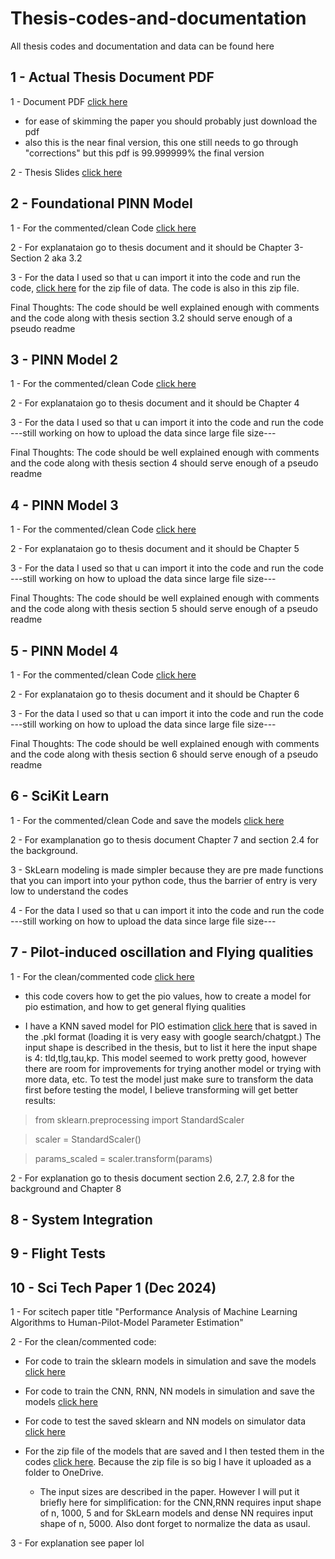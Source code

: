 # Thesis-codes-and-documentation
All thesis codes and documentation and data can be found here

## 1 - Actual Thesis Document PDF

1 - Document PDF [click here](https://github.com/stephenbrutch/Thesis-codes-and-documentation/blob/main/Stephen_Brutch_ERAU_Thesis__final_%20(1).pdf)

  - for ease of skimming the paper you should probably just download the pdf
  - also this is the near final version, this one still needs to go through "corrections" but this pdf is 99.999999% the final version

2 - Thesis Slides [click here](https://github.com/stephenbrutch/Thesis-codes-and-documentation/blob/main/thesis%20final%20defense%20rough%20draft%20slides.pptx)

## 2 - Foundational PINN Model

1 - For the commented/clean Code [click here](https://github.com/stephenbrutch/Thesis-codes-and-documentation/blob/main/PINN_foundational_model.ipynb)

2 - For explanataion go to thesis document and it should be Chapter 3-Section 2 aka 3.2

3 - For the data I used so that u can import it into the code and run the code, [click here](https://github.com/stephenbrutch/Thesis-codes-and-documentation/blob/main/foundational%20PINN%20data.zip) for the zip file of data. The code is also in this zip file.

Final Thoughts: The code should be well explained enough with comments and the code along with thesis section 3.2 should serve enough of a pseudo readme


## 3 - PINN Model 2

1 - For the commented/clean Code [click here](https://github.com/stephenbrutch/Thesis-codes-and-documentation/blob/main/pinn_with_autodiff.ipynb)

2 - For explanataion go to thesis document and it should be Chapter 4

3 - For the data I used so that u can import it into the code and run the code ---still working on how to upload the data since large file size---

Final Thoughts: The code should be well explained enough with comments and the code along with thesis section 4 should serve enough of a pseudo readme

## 4 - PINN Model 3

1 - For the commented/clean Code [click here](https://github.com/stephenbrutch/Thesis-codes-and-documentation/blob/main/PINN_large_data_model_with_tau.ipynb)

2 - For explanataion go to thesis document and it should be Chapter 5

3 - For the data I used so that u can import it into the code and run the code ---still working on how to upload the data since large file size---

Final Thoughts: The code should be well explained enough with comments and the code along with thesis section 5 should serve enough of a pseudo readme

## 5 - PINN Model 4

1 - For the commented/clean Code [click here](https://github.com/stephenbrutch/Thesis-codes-and-documentation/blob/main/Copy_of_PINN_large_data_model_with_tau_transferfunction.ipynb)

2 - For explanataion go to thesis document and it should be Chapter 6

3 - For the data I used so that u can import it into the code and run the code ---still working on how to upload the data since large file size---

Final Thoughts: The code should be well explained enough with comments and the code along with thesis section 6 should serve enough of a pseudo readme

## 6 - SciKit Learn

1 - For the commented/clean Code and save the models [click here](https://github.com/stephenbrutch/Thesis-codes-and-documentation/blob/main/sklearn_code_and_simulator_test%20copy.ipynb)

2 - For examplanation go to thesis document Chapter 7 and section 2.4 for the background.

3 - SkLearn modeling is made simpler because they are pre made functions that you can import into your python code, thus the barrier of entry is very low to understand the codes

4 - For the data I used so that u can import it into the code and run the code ---still working on how to upload the data since large file size---

## 7 - Pilot-induced oscillation and Flying qualities

1 - For the clean/commented code [click here](https://github.com/stephenbrutch/Thesis-codes-and-documentation/blob/main/pio_code%20copy%202.ipynb)

  - this code covers how to get the pio values, how to create a model for pio estimation, and how to get general flying qualities

  - I have a KNN saved model for PIO estimation [click here](https://github.com/stephenbrutch/Thesis-codes-and-documentation/blob/main/knn_model.pkl) that is saved in the .pkl format (loading it is very easy with google search/chatgpt.) The input shape is described in the thesis, but to list it here the input shape is 4: tld,tlg,tau,kp. This model seemed to work pretty good, however there are room for improvements for trying another model or trying with more data, etc. To test the model just make sure to transform the data first before testing the model, I believe transforming will get better results:

  > from sklearn.preprocessing import StandardScaler

  > scaler = StandardScaler()

  > params_scaled = scaler.transform(params)

2 - For explanation go to thesis document section 2.6, 2.7, 2.8 for the background and Chapter 8

## 8 - System Integration

## 9 - Flight Tests

## 10 - Sci Tech Paper 1 (Dec 2024)

1 - For scitech paper title "Performance Analysis of Machine Learning Algorithms to Human-Pilot-Model Parameter Estimation"

2 - For the clean/commented code:
    
  - For code to train the sklearn models in simulation and save the models [click here](https://github.com/stephenbrutch/Thesis-codes-and-documentation/blob/main/sklearn_code_and_simulator_test%20copy.ipynb)
    
  - For code to train the CNN, RNN, NN models in simulation and save the models [click here](https://github.com/stephenbrutch/Thesis-codes-and-documentation/blob/main/LSTM_PINN%20copy.ipynb)
    
  - For code to test the saved sklearn and NN models on simulator data [click here](https://github.com/stephenbrutch/Thesis-codes-and-documentation/blob/main/test_models_on_simulator_data.ipynb)

  - For the zip file of the models that are saved and I then tested them in the codes [click here](https://myerauedu-my.sharepoint.com/:f:/g/personal/brutchs_my_erau_edu/EugrSq7oaFdOtrskAVhFqG8BhAWeA0BkJeNyS17HgFtShQ?e=yNNkcv). Because the zip file is so big I have it uploaded as a folder to OneDrive.

      - The input sizes are described in the paper. However I will put it briefly here for simplification: for the CNN,RNN requires input shape of n, 1000, 5 and for SkLearn models and dense NN requires input shape of n, 5000. Also dont forget to normalize the data as usaul.

3 - For explanation see paper lol
